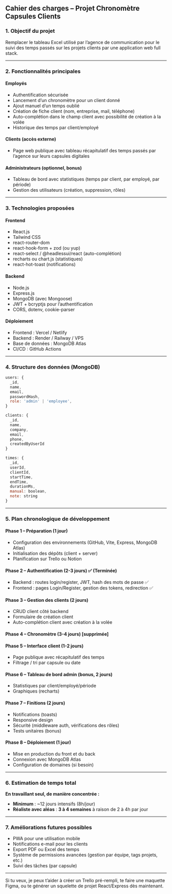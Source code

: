 ## Cahier des charges – Projet Chronomètre Capsules Clients

### 1. Objectif du projet

Remplacer le tableau Excel utilisé par l’agence de communication pour le suivi des temps passés sur les projets clients par une application web full stack.

---

### 2. Fonctionnalités principales

#### Employés

* Authentification sécurisée
* Lancement d’un chronomètre pour un client donné
* Ajout manuel d’un temps oublié
* Création de fiche client (nom, entreprise, mail, téléphone)
* Auto-complétion dans le champ client avec possibilité de création à la volée
* Historique des temps par client/employé

#### Clients (accès externe)

* Page web publique avec tableau récapitulatif des temps passés par l’agence sur leurs capsules digitales

#### Administrateurs (optionnel, bonus)

* Tableau de bord avec statistiques (temps par client, par employé, par période)
* Gestion des utilisateurs (création, suppression, rôles)

---

### 3. Technologies proposées

#### Frontend

* React.js
* Tailwind CSS
* react-router-dom
* react-hook-form + zod (ou yup)
* react-select / @headlessui/react (auto-complétion)
* recharts ou chart.js (statistiques)
* react-hot-toast (notifications)

#### Backend

* Node.js
* Express.js
* MongoDB (avec Mongoose)
* JWT + bcryptjs pour l’authentification
* CORS, dotenv, cookie-parser

#### Déploiement

* Frontend : Vercel / Netlify
* Backend : Render / Railway / VPS
* Base de données : MongoDB Atlas
* CI/CD : GitHub Actions

---

### 4. Structure des données (MongoDB)

```js
users: {
  _id,
  name,
  email,
  passwordHash,
  role: 'admin' | 'employee',
}

clients: {
  _id,
  name,
  company,
  email,
  phone,
  createdByUserId
}

times: {
  _id,
  userId,
  clientId,
  startTime,
  endTime,
  durationMs,
  manual: boolean,
  note: string
}
```

---

### 5. Plan chronologique de développement

#### **Phase 1 – Préparation (1 jour)**

* Configuration des environnements (GitHub, Vite, Express, MongoDB Atlas)
* Initialisation des dépôts (client + server)
* Planification sur Trello ou Notion

#### **Phase 2 – Authentification (2-3 jours)** ✅ **(Terminée)**

* Backend : routes login/register, JWT, hash des mots de passe ✅
* Frontend : pages Login/Register, gestion des tokens, redirection ✅

#### **Phase 3 – Gestion des clients (2 jours)**

* CRUD client côté backend
* Formulaire de création client
* Auto-complétion client avec création à la volée

#### **Phase 4 – Chronomètre (3-4 jours)** \[supprimée]

#### **Phase 5 – Interface client (1-2 jours)**

* Page publique avec récapitulatif des temps
* Filtrage / tri par capsule ou date

#### **Phase 6 – Tableau de bord admin (bonus, 2 jours)**

* Statistiques par client/employé/période
* Graphiques (recharts)

#### **Phase 7 – Finitions (2 jours)**

* Notifications (toasts)
* Responsive design
* Sécurité (middleware auth, vérifications des rôles)
* Tests unitaires (bonus)

#### **Phase 8 – Déploiement (1 jour)**

* Mise en production du front et du back
* Connexion avec MongoDB Atlas
* Configuration de domaines (si besoin)

---

### 6. Estimation de temps total

**En travaillant seul, de manière concentrée :**

* **Minimum** : \~12 jours intensifs (8h/jour)
* **Réaliste avec aléas** : **3 à 4 semaines** à raison de 2 à 4h par jour

---

### 7. Améliorations futures possibles

* PWA pour une utilisation mobile
* Notifications e-mail pour les clients
* Export PDF ou Excel des temps
* Système de permissions avancées (gestion par équipe, tags projets, etc.)
* Suivi des tâches (par capsule)

---

Si tu veux, je peux t’aider à créer un Trello pré-rempli, te faire une maquette Figma, ou te générer un squelette de projet React/Express dès maintenant.
